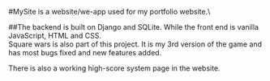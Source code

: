 #MySite is a website/we-app used for my portfolio website.\

##The backend is built on Django and SQLite. While the front end is vanilla JavaScript, HTML and CSS.\
Square wars is also part of this project. It is my 3rd version of the game and has most bugs fixed and new features added.

There is also a working high-score system page in the website.

